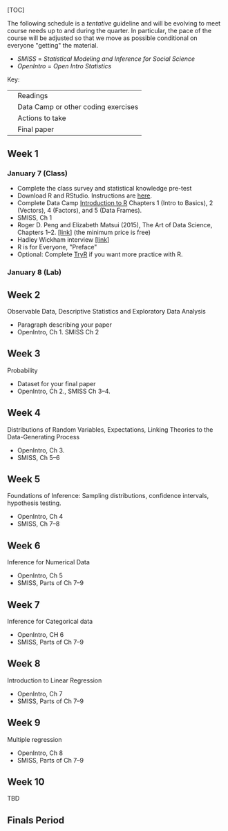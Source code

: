 <!--
.. title: Schedule
.. slug: schedule
-->

[TOC]


<i class="fa fa-warning"></i> The following schedule is a *tentative* guideline and will be evolving to meet course needs up to and during the quarter.
In particular, the pace of the course will be adjusted so that we move as possible conditional on everyone "getting" the material. 

- *SMISS* = *Statistical Modeling and Inference for Social Science*
- *OpenIntro* = *Open Intro Statistics* 

Key: 

<table>
<tr>
<td><i class="fa fa-book"></i></td><td>Readings</td>
<tr>
<tr>
<td><i class="fa fa-code"></i></td><td>Data Camp or other coding exercises</td>
<tr>
<tr>
<td><i class="fa fa-gears"></i></td><td>Actions to take</td>
<tr>
<tr>
<td><i class="fa fa-puzzle-piece"></i></td><td>Final paper</td>
<tr>

</table>


## Week 1

### January 7 (Class)

<ul class="fa-ul">
<li> <i class="fa-li fa fa-gears"></i> Complete the class survey and statistical knowledge pre-test </li>
<li> <i class="fa-li fa fa-gears"></i> Download R and RStudio. Instructions are <a href="/resources/install/">here</a>. </li>
<li> <i class="fa-li fa fa-code"></i> Complete Data Camp <a href="https://www.datacamp.com/courses/free-introduction-to-r">Introduction to R</a> Chapters 1 (Intro to Basics), 2 (Vectors), 4 (Factors), and 5 (Data Frames). </li>
<li> <i class="fa-li fa fa-book"></i> <emph>SMISS</emph>, Ch 1 </li>
<li>  <i class="fa-li fa fa-book"></i> Roger D. Peng and Elizabeth Matsui (2015), <emph>The Art of Data Science</emph>, Chapters 1&ndash;2. <a href="https://leanpub.com/artofdatascience">[link</a>] (the minimum price is free) </li>
<li> <i class="fa-li fa fa-book"></i> Hadley Wickham interview <a href="http://bulletin.imstat.org/2014/09/data-science-how-is-it-different-to-statistics%E2%80%89/">[link</a>] </li>
<li> <i class="fa-li fa fa-book"></i> <emph>R is for Everyone</emph>, "Preface" </li>
<li> <i class="fa-li fa fa-code"></i> Optional: Complete <a href="http://tryr.codeschool.com/">TryR</a> if you want more practice with R. </li>
</ul>

	
### January 8 (Lab)

## Week 2

Observable Data, Descriptive Statistics and Exploratory Data Analysis

<ul class="fa-ul">
<li><i class="fa-li fa fa-puzzle-piece"></i></td><td>Paragraph describing your paper</td>
<li> <i class="fa-li fa fa-book"></i> <emph>OpenIntro</emph>, Ch 1. <emph>SMISS</emph> Ch 2 </li>
</ul>

## Week 3

Probability

<ul class="fa-ul">
<li><i class="fa-li fa fa-puzzle-piece"></i></td><td>Dataset for your final paper</td>
<li> <i class="fa-li fa fa-book"></i> <emph>OpenIntro</emph>, Ch 2., <emph>SMISS</emph> Ch 3&ndash;4. </li>
</ul>

## Week 4

Distributions of Random Variables, Expectations, Linking Theories to the Data-Generating Process

<ul class="fa-ul">
<li> <i class="fa-li fa fa-book"></i> <emph>OpenIntro</emph>, Ch 3.  </li>
<li> <i class="fa-li fa fa-book"></i> <emph>SMISS</emph>, Ch 5&ndash;6  </li>
</ul>

## Week 5

Foundations of Inference: Sampling distributions, confidence intervals, hypothesis testing.

<ul class="fa-ul">
<li> <i class="fa-li fa fa-book"></i> <emph>OpenIntro</emph>, Ch 4 </li>
<li> <i class="fa-li fa fa-book"></i> <emph>SMISS</emph>, Ch 7&ndash;8  </li>
</ul>

## Week 6

Inference for Numerical Data

<ul class="fa-ul">
<li> <i class="fa-li fa fa-book"></i> <emph>OpenIntro</emph>, Ch 5 </li>
<li> <i class="fa-li fa fa-book"></i> <emph>SMISS</emph>, Parts of Ch 7&ndash;9 </li>
</ul>


## Week 7

Inference for Categorical data

<ul class="fa-ul">
<li> <i class="fa-li fa fa-book"></i> <emph>OpenIntro</emph>, CH 6 </li>
<li> <i class="fa-li fa fa-book"></i> <emph>SMISS</emph>, Parts of Ch 7&ndash;9 </li>
</ul>

## Week 8

Introduction to Linear Regression

<ul class="fa-ul">
<li> <i class="fa-li fa fa-book"></i> <emph>OpenIntro</emph>, Ch 7 </li>
<li> <i class="fa-li fa fa-book"></i> <emph>SMISS</emph>, Parts of Ch 7&ndash;9 </li>
</ul>

## Week 9

Multiple regression

<ul class="fa-ul">
<li> <i class="fa-li fa fa-book"></i> <emph>OpenIntro</emph>, Ch 8 </li>
<li> <i class="fa-li fa fa-book"></i> <emph>SMISS</emph>, Parts of Ch 7&ndash;9 </li>
</ul>

## Week 10

TBD


## Finals Period



